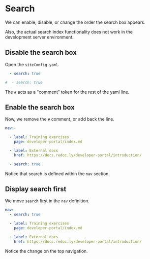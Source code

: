 # Search

We can enable, disable, or change the order the search box appears.

Also, the actual search index functionality does not work in the development server environment.

## Disable the search box

Open the `siteConfig.yaml`.

```yaml before
  - search: true
```
```yaml after
#  - search: true
```

The `#` acts as a "comment" token for the rest of the yaml line.


## Enable the search box

Now, we remove the `#` comment, or add back the line.

```yaml
nav:

  - label: Training exercises
    page: developer-portal/index.md

  - label: External docs
    href: https://docs.redoc.ly/developer-portal/introduction/

  - search: true
```

Notice that search is defined within the `nav` section.

## Display search first

We move `search` first in the `nav` definition.

```yaml
nav:
  - search: true

  - label: Training exercises
    page: developer-portal/index.md

  - label: External docs
    href: https://docs.redoc.ly/developer-portal/introduction/
```

Notice the change on the top navigation.
